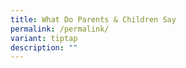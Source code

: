 ```yaml
---
title: What Do Parents & Children Say
permalink: /permalink/
variant: tiptap
description: ""
---
```

